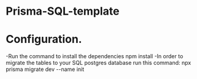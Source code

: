 # Prisma-SQL-template

# Configuration.
-Run the command to install the dependencies
npm install
-In order to migrate the tables to your SQL postgres database run this command:
npx prisma migrate dev --name init

